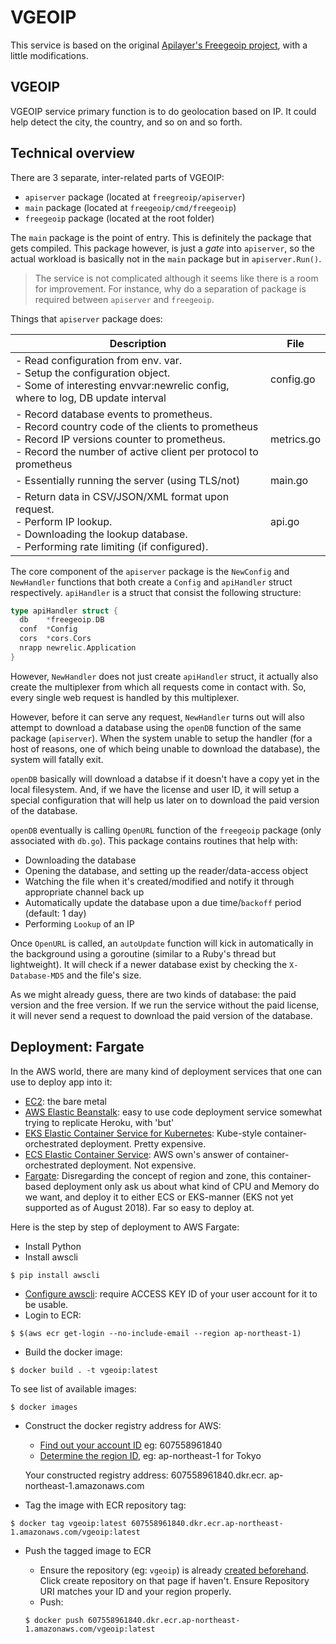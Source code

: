 # VGEOIP

This service is based on the original [Apilayer's Freegeoip project](https://github.com/apilayer/freegeoip), with a little modifications.

## VGEOIP

VGEOIP service primary function is to do geolocation based on IP. It could help detect the city, the country, and so on and so forth.

## Technical overview

There are 3 separate, inter-related parts of VGEOIP:

- `apiserver` package (located at `freegreoip/apiserver`)
- `main` package (located at `freegeoip/cmd/freegeoip`)
- `freegeoip` package (located at the root folder)

The `main` package is the point of entry. This is definitely the package that gets compiled. This package however, is just a _gate_ into `apiserver`, so the actual workload is basically not in the `main` package but in `apiserver.Run()`.

> The service is not complicated although it seems like there is a room for improvement. For instance, why do a separation of package is required between `apiserver` and `freegeoip`.

Things that `apiserver` package does:

| Description | File |
|------------------------------------------------------------------------------------------------------------------------------------------------------------------------------------------------------|------------|
| - Read configuration from env. var.<br/>- Setup the configuration object.<br/>- Some of interesting envvar:newrelic config, where to log, DB update interval | config.go |
| - Record database events to prometheus.<br/>- Record country code of the clients to prometheus - Record IP versions counter to prometheus.<br/>- Record the number of active client per protocol to prometheus | metrics.go |
| - Essentially running the server (using TLS/not) | main.go |
| - Return data in CSV/JSON/XML format upon request.<br/>- Perform IP lookup.<br/>- Downloading the lookup database.<br/>- Performing rate limiting (if configured). | api.go |

The core component of the `apiserver` package is the `NewConfig` and `NewHandler` functions that both create a `Config` and `apiHandler` struct respectively. `apiHandler` is a struct that consist the following structure:

```go
type apiHandler struct {
  db    *freegeoip.DB
  conf  *Config
  cors  *cors.Cors
  nrapp newrelic.Application
}
```

However, `NewHandler` does not just create `apiHandler` struct, it actually also create the multiplexer from which all requests come in contact with. So, every single web request is handled by this multiplexer.

However, before it can serve any request, `NewHandler` turns out will also attempt to download a database using the `openDB` function of the same package (`apiserver`).  When the system unable to setup the handler (for a host of reasons, one of which being unable to download the database), the system will fatally exit.

`openDB` basically will download a databse if it doesn't have a copy yet in the local filesystem. And, if we have the license and user ID, it will setup a special configuration that will help us later on to download the paid version of the database.

`openDB` eventually is calling `OpenURL` function of the `freegeoip` package (only associated with `db.go`). This package contains routines that help with:

- Downloading the database
- Opening the database, and setting up the reader/data-access object
- Watching the file when it's created/modified and notify it through appropriate channel back up
- Automatically update the database upon a due time/`backoff` period (default: 1 day)
- Performing `Lookup` of an IP

Once `OpenURL` is called, an `autoUpdate` function will kick in automatically in the background using a goroutine (similar to a Ruby's thread but lightweight). It will check if a newer database exist by checking the `X-Database-MD5` and the file's size.

As we might already guess, there are two kinds of database: the paid version and the free version. If we run the service without the paid license, it will never send a request to download the paid version of the database.

## Deployment: Fargate

In the AWS world, there are many kind of deployment services that one can use to deploy app into it:

- [EC2](https://aws.amazon.com/ec2/): the bare metal
- [AWS Elastic Beanstalk](https://aws.amazon.com/elasticbeanstalk/): easy to use code deployment service somewhat trying to replicate Heroku, with 'but'
- [EKS Elastic Container Service for Kubernetes](https://aws.amazon.com/eks/): Kube-style container-orchestrated deployment. Pretty expensive.
- [ECS Elastic Container Service](https://aws.amazon.com/ecs/): AWS own's answer of container-orchestrated deployment. Not expensive.
- [Fargate](https://aws.amazon.com/fargate/): Disregarding the concept of region and zone, this container-based deployment only ask us about what kind of CPU and Memory do we want, and deploy it to either ECS or EKS-manner (EKS not yet supported as of August 2018). Far so easy to deploy at.

Here is the step by step of deployment to AWS Fargate:

- Install Python
- Install awscli

```
$ pip install awscli
```

- [Configure awscli](https://docs.aws.amazon.com/cli/latest/userguide/cli-chap-getting-started.html): require ACCESS KEY ID of your user account for it to be usable.
- Login to ECR:

```
$ $(aws ecr get-login --no-include-email --region ap-northeast-1)
```

- Build the docker image:

```
$ docker build . -t vgeoip:latest
```

To see list of available images:

```
$ docker images
```

- Construct the docker registry address for AWS:

  - [Find out your account ID](https://console.aws.amazon.com/billing/home?#/account) eg: 607558961840
  - [Determine the region ID](https://docs.aws.amazon.com/general/latest/gr/rande.html), eg: ap-northeast-1 for Tokyo

  Your constructed registry address: 607558961840.dkr.ecr. ap-northeast-1.amazonaws.com
  
- Tag the image with ECR repository tag:

```
$ docker tag vgeoip:latest 607558961840.dkr.ecr.ap-northeast-1.amazonaws.com/vgeoip:latest
```

- Push the tagged image to ECR

  - Ensure the repository (eg: `vgeoip`) is already [created beforehand](https://us-west-2.console.aws.amazon.com/ecs/home?region=us-west-2#/repositories). Click create repository on that page if haven't. Ensure Repository URI matches your ID and your region properly.
  - Push:

  ```
  $ docker push 607558961840.dkr.ecr.ap-northeast-1.amazonaws.com/vgeoip:latest
  ```
